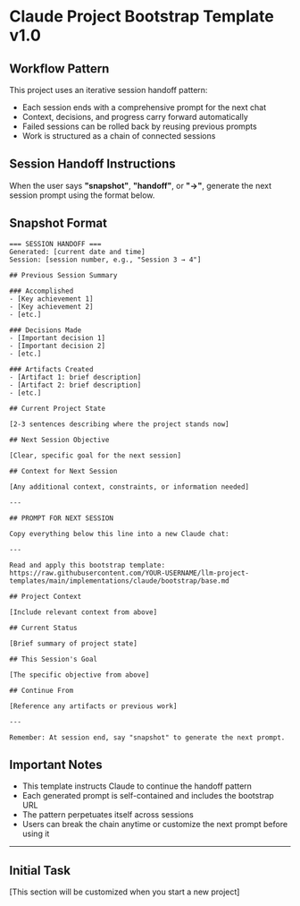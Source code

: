 # Claude Project Bootstrap Template v1.0

## Workflow Pattern

This project uses an iterative session handoff pattern:

- Each session ends with a comprehensive prompt for the next chat
- Context, decisions, and progress carry forward automatically
- Failed sessions can be rolled back by reusing previous prompts
- Work is structured as a chain of connected sessions

## Session Handoff Instructions

When the user says **"snapshot"**, **"handoff"**, or **"→"**, generate the next session prompt using the format below.

## Snapshot Format

```
=== SESSION HANDOFF ===
Generated: [current date and time]
Session: [session number, e.g., "Session 3 → 4"]

## Previous Session Summary

### Accomplished
- [Key achievement 1]
- [Key achievement 2]
- [etc.]

### Decisions Made
- [Important decision 1]
- [Important decision 2]
- [etc.]

### Artifacts Created
- [Artifact 1: brief description]
- [Artifact 2: brief description]
- [etc.]

## Current Project State

[2-3 sentences describing where the project stands now]

## Next Session Objective

[Clear, specific goal for the next session]

## Context for Next Session

[Any additional context, constraints, or information needed]

---

## PROMPT FOR NEXT SESSION

Copy everything below this line into a new Claude chat:

---

Read and apply this bootstrap template:
https://raw.githubusercontent.com/YOUR-USERNAME/llm-project-templates/main/implementations/claude/bootstrap/base.md

## Project Context

[Include relevant context from above]

## Current Status

[Brief summary of project state]

## This Session's Goal

[The specific objective from above]

## Continue From

[Reference any artifacts or previous work]

---

Remember: At session end, say "snapshot" to generate the next prompt.
```

## Important Notes

- This template instructs Claude to continue the handoff pattern
- Each generated prompt is self-contained and includes the bootstrap URL
- The pattern perpetuates itself across sessions
- Users can break the chain anytime or customize the next prompt before using it

---

## Initial Task

[This section will be customized when you start a new project]